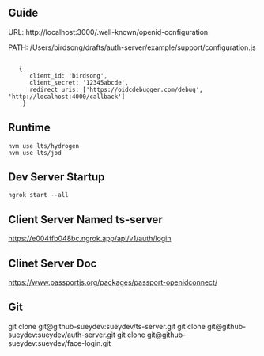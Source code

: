 ## Guide

URL:  http://localhost:3000/.well-known/openid-configuration

PATH:  /Users/birdsong/drafts/auth-server/example/support/configuration.js
```

   {
      client_id: 'birdsong',
      client_secret: '12345abcde',
      redirect_uris: ['https://oidcdebugger.com/debug', 'http://localhost:4000/callback']
    }

```

## Runtime

```
nvm use lts/hydrogen
nvm use lts/jod
```


## Dev Server Startup

```
ngrok start --all
```

## Client Server Named ts-server

https://e004ffb048bc.ngrok.app/api/v1/auth/login



## Clinet Server Doc
https://www.passportjs.org/packages/passport-openidconnect/


## Git

git clone git@github-sueydev:sueydev/ts-server.git
git clone git@github-sueydev:sueydev/auth-server.git
git clone git@github-sueydev:sueydev/face-login.git


